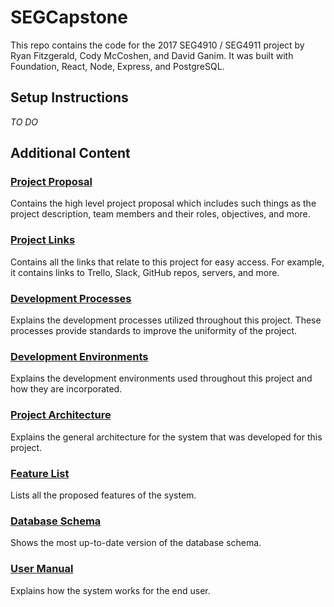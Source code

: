 # SEGCapstone

This repo contains the code for the 2017 SEG4910 / SEG4911 project by Ryan Fitzgerald, Cody McCoshen, and David Ganim. It was built with Foundation, React, Node, Express, and PostgreSQL.

## Setup Instructions

_TO DO_

## Additional Content

### [Project Proposal](https://github.com/RyanFitzgerald/SEGCapstone/wiki/Project-Proposal)

Contains the high level project proposal which includes such things as the project description, team members and their roles, objectives, and more.

### [Project Links](https://github.com/RyanFitzgerald/SEGCapstone/wiki/Project-Links)

Contains all the links that relate to this project for easy access. For example, it contains links to Trello, Slack, GitHub repos, servers, and more.

### [Development Processes](https://github.com/RyanFitzgerald/SEGCapstone/wiki/Development-Processes)

Explains the development processes utilized throughout this project. These processes provide standards to improve the uniformity of the project.

### [Development Environments](https://github.com/RyanFitzgerald/SEGCapstone/wiki/Development-Environments)

Explains the development environments used throughout this project and how they are incorporated.

### [Project Architecture](https://github.com/RyanFitzgerald/SEGCapstone/wiki/Project-Architecture)

Explains the general architecture for the system that was developed for this project.

### [Feature List](https://github.com/RyanFitzgerald/SEGCapstone/wiki/Feature-List)

Lists all the proposed features of the system.

### [Database Schema](https://github.com/RyanFitzgerald/SEGCapstone/wiki/Database-Schema)

Shows the most up-to-date version of the database schema.

### [User Manual](https://github.com/RyanFitzgerald/SEGCapstone/wiki/User-Manual)

Explains how the system works for the end user.
